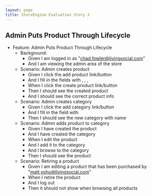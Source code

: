 ```yaml
---
layout: page
title: StoreEngine Evaluation Story 3
---
```


## Admin Puts Product Through Lifecycle

* Feature: Admin Puts Product Through Lifecycle
    * Background:
        * Given I am logged in as "chad.fowler@livingsocial.com"
        * And I am viewing the admin area of the store
    * Scenario: Admin creates product
        * Given I click the add product link/button
        * And I fill in the fields with <new product name>, <new product description>, <new product price>, <new product image url>
        * When I click the create product link/button
        * Then I should see the created product
        * And I should see the correct product info
    * Scenario: Admin creates category
        * Given I click the add category link/button
        * And I fill in the field with <new category name>
        * Then I should see the new category with name <new category name>
    * Scenario: Admin adds product to category
        * Given I have created the product <new product name>
        * And I have created the category <new category name>
        * When I edit the product <new product name>
        * And I add it to the category <new category name>
        * And I browse to the category <new category name>
        * Then I should see the product <new product name>
    * Scenario: Retiring a product
        * Given I am editing a product <purchased product name> that has been purchased by "matt.yoho@livingsocial.com"
        * When I retire the product
        * And I log out
        * Then it should not show when browsing all products

